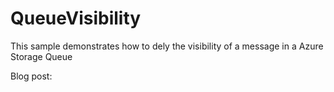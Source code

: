 # QueueVisibility
This sample demonstrates how to dely the visibility of a message in a Azure Storage Queue

Blog post:
